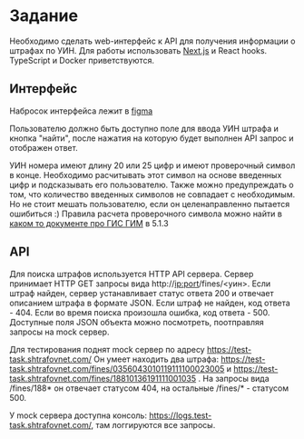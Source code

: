 # Задание

Необходимо сделать web-интерфейс к API для получения информации о штрафах по УИН. Для работы использовать [Next.js](https://nextjs.org/) и React hooks. TypeScript и Docker приветствуются.

## Интерфейс

Набросок интерфейса лежит в [figma](https://www.figma.com/file/gZj7xCZtSs6XuJUgRrfxs2/Untitled?node-id=0%3A1)

Пользователю должно быть доступно поле для ввода УИН штрафа и кнопка "найти", после нажатия на которую будет выполнен API запрос и отображен ответ.

УИН номера имеют длину 20 или 25 цифр и имеют проверочный символ в конце. Необходимо расчитывать этот символ на основе введенных цифр и подсказывать его пользователю. Также можно предупреждать о том, что количество введенных символов не совпадает с необходимым. Но не стоит мешать пользователю, если он целенаправленно пытается ошибиться :)
Правила расчета проверочного символа можно найти в [каком то документе про ГИС ГИМ](https://www.roskazna.ru/upload/iblock/e9f/formaty-gis-gmp_versii_2-0_v1_20171211.docx) в 5.1.3

## API

Для поиска штрафов используется HTTP API сервера. Сервер принимает HTTP GET запросы вида http://<ip:port>/fines/<уин>. Если штраф найден, сервер устанавливает статус ответа 200 и отвечает описанием штрафа в формате JSON. Если штраф не найден, код ответа - 404. Если во время поиска произошла ошибка, код ответа - 500. Доступные поля JSON объекта можно посмотреть, поотправляя запросы на mock сервер.

Для тестирования поднят mock сервер по адресу https://test-task.shtrafovnet.com/
Он умеет находить два штрафа: https://test-task.shtrafovnet.com/fines/0356043010119111100023005 и https://test-task.shtrafovnet.com/fines/18810136191111001035 .
На запросы вида /fines/188* он отвечает статусом 404, на остальные /fines/* - статусом 500.

У mock сервера доступна консоль: https://logs.test-task.shtrafovnet.com/, там логгируются все запросы.